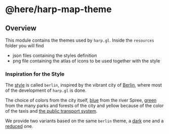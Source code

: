 # @here/harp-map-theme

## Overview

This module contains the themes used by `harp.gl`.
Inside the `resources` folder you will find

* json files containing the styles definition
* png file containing the atlas of icons to be used together with the style

### Inspiration for the Style

The [style](resources/berlin_base.json) is called `berlin`, inspired by the vibrant city of [Berlin](https://en.wikipedia.org/wiki/Berlin), where most of the development of `harp.gl` is done.

The choice of colors from the city itself, [blue](https://en.wikipedia.org/wiki/File:Oberbaumbr%C3%BCcke_mit_U-Bahn.jpg) from the river Spree,
[green](https://en.wikipedia.org/wiki/File:Cityscape_Berlin.jpg) from the many parks and forests of the city and
yellow because of the color of the taxis and
[the public transport system](https://en.wikipedia.org/wiki/Berliner_Verkehrsbetriebe).

We provide two variants based on the same `berlin` theme, a [dark](resources/berlin_reduced_night.json) one and a [reduced](resources/berlin_reduced_night.json) one.
